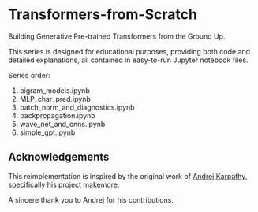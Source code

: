 # Transformers-from-Scratch
Building Generative Pre-trained Transformers from the Ground Up.

This series is designed for educational purposes, providing both code and detailed explanations, all contained in easy-to-run Jupyter notebook files.

Series order:

1. bigram_models.ipynb
2. MLP_char_pred.ipynb
3. batch_norm_and_diagnostics.ipynb
4. backpropagation.ipynb
5. wave_net_and_cnns.ipynb
6. simple_gpt.ipynb

## Acknowledgements
This reimplementation is inspired by the original work of [Andrej Karpathy](https://github.com/karpathy), specifically his project [makemore](https://github.com/karpathy/makemore).

A sincere thank you to Andrej for his contributions.

